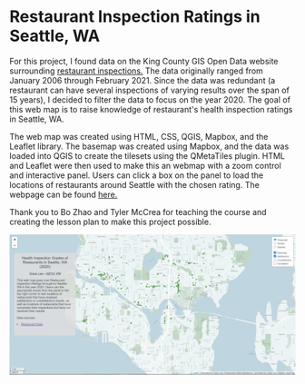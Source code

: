 # Restaurant Inspection Ratings in Seattle, WA

For this project, I found data on the King County GIS Open Data website surrounding [restaurant inspections.](https://gis-kingcounty.opendata.arcgis.com/datasets/9b1f71cb62c040ad9537e3c7e8578ed5_857/data?geometry=-122.444%2C47.640%2C-122.183%2C47.680&orderBy=DATE_INSPECTION&orderByAsc=false&where=CITY%20%3D%20%27Seattle%27%20AND%20DATE_INSPECTION%20%3E%3D%20TIMESTAMP%20%272020-01-01%2000%3A00%3A00%27%20AND%20DATE_INSPECTION%20%3C%3D%20TIMESTAMP%20%272020-12-31%2023%3A59%3A59%27) The data originally ranged from January 2006 through February 2021. Since the data was redundant (a restaurant can have several inspections of varying results over the span of 15 years), I decided to filter the data to focus on the year 2020. The goal of this web map is to raise knowledge of restaurant's health inspection ratings in Seattle, WA.

The web map was created using HTML, CSS, QGIS, Mapbox, and the Leaflet library. The basemap was created using Mapbox, and the data was loaded into QGIS to create the tilesets using the QMetaTiles plugin. HTML and Leaflet were then used to make this an webmap with a zoom control and interactive panel. Users can click a box on the panel to load the locations of restaurants around Seattle with the chosen rating.
The webpage can be found [here.](https://gracel54.github.io/restaurant-inspections/)

Thank you to Bo Zhao and Tyler McCrea for teaching the course and creating the lesson plan to make this project possible.

![Image of Webpage](/assets/webpageimg.png)
